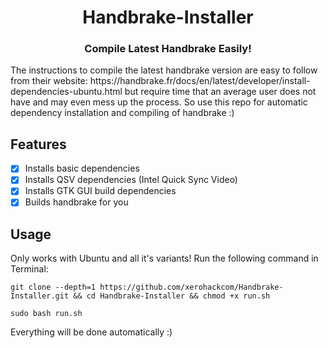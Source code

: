 <h1 align="center">Handbrake-Installer</h1>
<h3 align="center">Compile Latest Handbrake Easily!</h3>


<p>The instructions to compile the latest handbrake version are easy to follow from their website: https://handbrake.fr/docs/en/latest/developer/install-dependencies-ubuntu.html but require time that an average user does not have and may even mess up the process. So use this repo for automatic dependency installation and compiling of handbrake :)
  
  
## Features

- [x] Installs basic dependencies
- [x] Installs QSV dependencies (Intel Quick Sync Video)
- [x] Installs GTK GUI build dependencies
- [x] Builds handbrake for you
  
## Usage

Only works with Ubuntu and all it's variants! Run the following command in Terminal:

```
git clone --depth=1 https://github.com/xerohackcom/Handbrake-Installer.git && cd Handbrake-Installer && chmod +x run.sh
```
```
sudo bash run.sh
```
  
Everything will be done automatically :)
